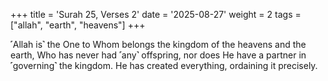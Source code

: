 +++
title = 'Surah 25, Verses 2'
date = '2025-08-27'
weight = 2
tags = ["allah", "earth", "heavens"]
+++

˹Allah is˺ the One to Whom belongs the kingdom of the heavens and the earth, Who has never had ˹any˺ offspring, nor does He have a partner in ˹governing˺ the kingdom. He has created everything, ordaining it precisely.